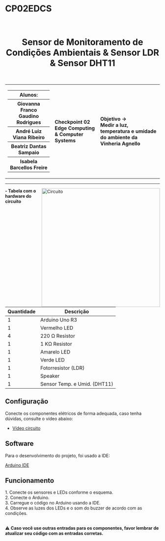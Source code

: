 # CP02EDCS

<div align="center">
  <br>
  <h1>Sensor de Monitoramento de Condições Ambientais & Sensor LDR & Sensor DHT11</h1>
</div>

<br>

<table>
  <tr>
    <td>
      <div>
        <table>
          <tr>
            <th>Alunos:</th>
          </tr>
          <tr>
            <th>Giovanna Franco Gaudino Rodrigues</th>
          </tr>
          <tr>
            <th>André Luiz Viana Ribeiro</th>
          </tr>
          <tr>
            <th>Beatriz Dantas Sampaio</th>
          </tr>
          <tr>
            <th>Isabela Barcellos Freire</th>
          </tr>
        </table>
      </div>
    </td>
    <td>
      <div>
        <b>Checkpoint 02 <br> Edge Computing & Computer Systems</b>
      <td> <b>Objetivo → <br> Medir a luz, temperatura e umidade do ambiente da Vinheria Agnello</b> </td>
      </div>
    </td>
  </tr>
</table>



---

<img height="385em" src="https://github.com/Ctrl-Alt-Challenge/CP02EDCS/blob/main/CP%2002.mp4" alt="Circuito" align="right">


<div align="left">

<b> - Tabela com o hardware do circuito </b>

| Quantidade | Descrição                     |
| ---------- | ----------------------------- |
| 1          | Arduino Uno R3                |
| 1          | Vermelho LED                  |
| 4          | 220 Ω Resistor                |
| 1          | 1 KΩ  Resistor                |
| 1          | Amarelo LED                   |
| 1          | Verde LED                     |
| 1          | Fotorresistor (LDR)           |
| 1          | Speaker                       |
| 1          | Sensor Temp. e Umid. (DHT11)  |


</div>

<h2> Configuração </h2>

Conecte os componentes elétricos de forma adequada, caso tenha dúvidas, consulte o vídeo  abaixo:
- <a href="CP%2002.mp4"> Vídeo circuito </a>


<h2> Software </h2>

<p> Para o desenvolvimento do projeto, foi usado a IDE: </p>

<a href="https://www.arduino.cc/en/software"> Arduino IDE </a>

<h2> Funcionamento  </h2>
1. Conecte os sensores e LEDs conforme o esquema. <br>
2. Conecte o Arduino. <br>
3. Carregue o código no Arduino usando a IDE. <br>
4. Observe as luzes dos LEDs e o som do buzzer de acordo com as condições. <br>

<br>

⚠️ <b> Caso você use outras entradas para os componentes, favor lembrar de atualizar seu código com as entradas corretas. </b>
